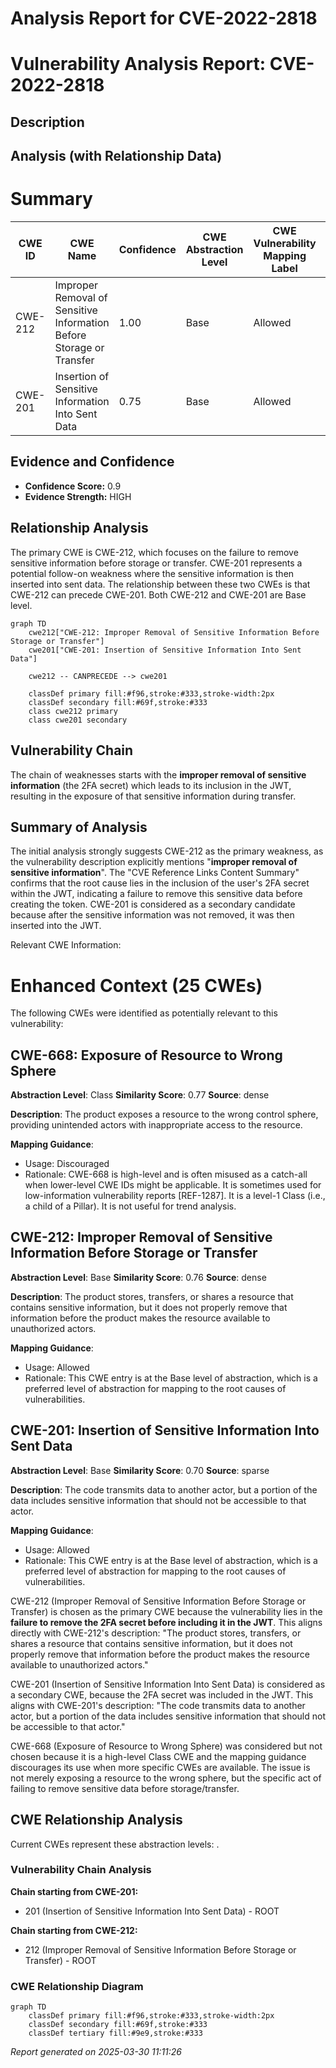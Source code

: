 # Analysis Report for CVE-2022-2818

# Vulnerability Analysis Report: CVE-2022-2818

## Description



## Analysis (with Relationship Data)

# Summary
| CWE ID | CWE Name | Confidence | CWE Abstraction Level | CWE Vulnerability Mapping Label | CWE-Vulnerability Mapping Notes |
|---|---|---|---|---|---|
| CWE-212 | Improper Removal of Sensitive Information Before Storage or Transfer | 1.00 | Base | Allowed | Primary CWE |
| CWE-201 | Insertion of Sensitive Information Into Sent Data | 0.75 | Base | Allowed | Secondary Candidate |

## Evidence and Confidence

*   **Confidence Score:** 0.9
*   **Evidence Strength:** HIGH

## Relationship Analysis
The primary CWE is CWE-212, which focuses on the failure to remove sensitive information before storage or transfer. CWE-201 represents a potential follow-on weakness where the sensitive information is then inserted into sent data. The relationship between these two CWEs is that CWE-212 can precede CWE-201. Both CWE-212 and CWE-201 are Base level.

```mermaid
graph TD
    cwe212["CWE-212: Improper Removal of Sensitive Information Before Storage or Transfer"]
    cwe201["CWE-201: Insertion of Sensitive Information Into Sent Data"]

    cwe212 -- CANPRECEDE --> cwe201

    classDef primary fill:#f96,stroke:#333,stroke-width:2px
    classDef secondary fill:#69f,stroke:#333
    class cwe212 primary
    class cwe201 secondary
```

## Vulnerability Chain
The chain of weaknesses starts with the **improper removal of sensitive information** (the 2FA secret) which leads to its inclusion in the JWT, resulting in the exposure of that sensitive information during transfer.

## Summary of Analysis
The initial analysis strongly suggests CWE-212 as the primary weakness, as the vulnerability description explicitly mentions "**improper removal of sensitive information**". The "CVE Reference Links Content Summary" confirms that the root cause lies in the inclusion of the user's 2FA secret within the JWT, indicating a failure to remove this sensitive data before creating the token.
CWE-201 is considered as a secondary candidate because after the sensitive information was not removed, it was then inserted into the JWT.

Relevant CWE Information:

# Enhanced Context (25 CWEs)
The following CWEs were identified as potentially relevant to this vulnerability:

## CWE-668: Exposure of Resource to Wrong Sphere
**Abstraction Level**: Class
**Similarity Score**: 0.77
**Source**: dense

**Description**:
The product exposes a resource to the wrong control sphere, providing unintended actors with inappropriate access to the resource.

**Mapping Guidance**:
- Usage: Discouraged
- Rationale: CWE-668 is high-level and is often misused as a catch-all when lower-level CWE IDs might be applicable. It is sometimes used for low-information vulnerability reports [REF-1287]. It is a level-1 Class (i.e., a child of a Pillar). It is not useful for trend analysis.

## CWE-212: Improper Removal of Sensitive Information Before Storage or Transfer
**Abstraction Level**: Base
**Similarity Score**: 0.76
**Source**: dense

**Description**:
The product stores, transfers, or shares a resource that contains sensitive information, but it does not properly remove that information before the product makes the resource available to unauthorized actors.

**Mapping Guidance**:
- Usage: Allowed
- Rationale: This CWE entry is at the Base level of abstraction, which is a preferred level of abstraction for mapping to the root causes of vulnerabilities.

## CWE-201: Insertion of Sensitive Information Into Sent Data
**Abstraction Level**: Base
**Similarity Score**: 0.70
**Source**: sparse

**Description**:
The code transmits data to another actor, but a portion of the data includes sensitive information that should not be accessible to that actor.

**Mapping Guidance**:
- Usage: Allowed
- Rationale: This CWE entry is at the Base level of abstraction, which is a preferred level of abstraction for mapping to the root causes of vulnerabilities.

CWE-212 (Improper Removal of Sensitive Information Before Storage or Transfer) is chosen as the primary CWE because the vulnerability lies in the **failure to remove the 2FA secret before including it in the JWT**. This aligns directly with CWE-212's description: "The product stores, transfers, or shares a resource that contains sensitive information, but it does not properly remove that information before the product makes the resource available to unauthorized actors."

CWE-201 (Insertion of Sensitive Information Into Sent Data) is considered as a secondary CWE, because the 2FA secret was included in the JWT. This aligns with CWE-201's description: "The code transmits data to another actor, but a portion of the data includes sensitive information that should not be accessible to that actor."

CWE-668 (Exposure of Resource to Wrong Sphere) was considered but not chosen because it is a high-level Class CWE and the mapping guidance discourages its use when more specific CWEs are available. The issue is not merely exposing a resource to the wrong sphere, but the specific act of failing to remove sensitive data before storage/transfer.


## CWE Relationship Analysis

Current CWEs represent these abstraction levels: .


### Vulnerability Chain Analysis

**Chain starting from CWE-201:**
- 201 (Insertion of Sensitive Information Into Sent Data) - ROOT


**Chain starting from CWE-212:**
- 212 (Improper Removal of Sensitive Information Before Storage or Transfer) - ROOT



### CWE Relationship Diagram

```mermaid
graph TD
    classDef primary fill:#f96,stroke:#333,stroke-width:2px
    classDef secondary fill:#69f,stroke:#333
    classDef tertiary fill:#9e9,stroke:#333
```



*Report generated on 2025-03-30 11:11:26*
